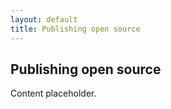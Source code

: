 ```yaml
---
layout: default
title: Publishing open source
---
```


## Publishing open source

Content placeholder.
